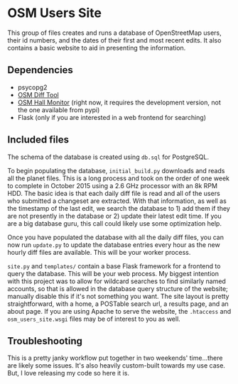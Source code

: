 # OSM Users Site

This group of files creates and runs a database of OpenStreetMap users, their id numbers, and the dates of their first and most recent edits. It also contains a basic website to aid in presenting the information.

## Dependencies

* psycopg2
* [OSM Diff Tool](https://github.com/ethan-nelson/osm_diff_tool)
* [OSM Hall Monitor](https://github.com/ethan-nelson/osm_hall_monitor) (right now, it requires the development version, not the one available from pypi)
* Flask (only if you are interested in a web frontend for searching)

## Included files

The schema of the database is created using `db.sql` for PostgreSQL.

To begin populating the database, `initial_build.py` downloads and reads all the planet files. This is a long process and took on the order of one week to complete in October 2015 using a 2.6 GHz processor with an 8k RPM HDD. The basic idea is that each daily diff file is read and all of the users who submitted a changeset are extracted. With that information, as well as the timestamp of the last edit, we search the database to 1) add them if they are not presently in the database or 2) update their latest edit time. If you are a big database guru, this call could likely use some optimization help.

Once you have populated the database with all the daily diff files, you can now run `update.py` to update the database entries every hour as the new hourly diff files are available. This will be your worker process.

`site.py` and `templates/` contain a base Flask framework for a frontend to query the database. This will be your web process. My biggest intention with this project was to allow for wildcard searches to find similarly named accounts, so that is allowed in the database query structure of the website; manually disable this if it's not something you want. The site layout is pretty straightforward, with a home, a POSTable search url, a results page, and an about page. If you are using Apache to serve the website, the `.htaccess` and `osm_users_site.wsgi` files may be of interest to you as well.

## Troubleshooting

This is a pretty janky workflow put together in two weekends' time...there are likely some issues. It's also heavily custom-built towards my use case. But, I love releasing my code so here it is. 
